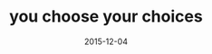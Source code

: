 ---
layout: base.njk
title : 'you choose your choices' 
view_title : 'you choose your choices.' 
year : '2015' 
date : '2015-12-04' 
img_file : '/drawing/youchooseyourchoices.jpg' 
html_file : 'youchooseyourchoices' 
next_html : 'iliedagain.html' 
year_order : '49' 
permalink : "title/{{html_file}}.html"
---